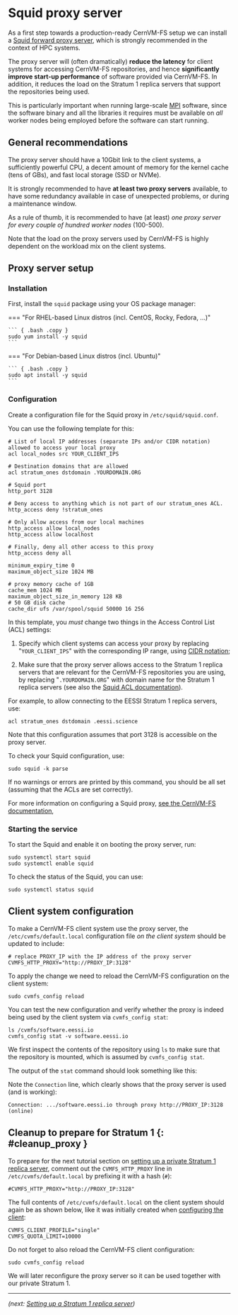 # Squid proxy server

As a first step towards a production-ready CernVM-FS setup
we can install a [Squid forward proxy server](http://www.squid-cache.org),
which is strongly recommended in the context of HPC systems.

The proxy server will (often dramatically) **reduce the latency** for client systems for accessing CernVM-FS repositories,
and hence **significantly improve start-up performance** of software provided via CernVM-FS.
In addition, it reduces the load on the Stratum 1 replica servers that
support the repositories being used.

This is particularly important when running large-scale [MPI](https://en.wikipedia.org/wiki/Message_Passing_Interface)
software, since the software binary and all the libraries it requires must be available on *all* worker nodes being
employed before the software can start running.

## General recommendations

The proxy server should have a 10Gbit link to the client systems,
a sufficiently powerful CPU, a decent amount of memory for the kernel cache (tens of GBs),
and fast local storage (SSD or NVMe).

It is strongly recommended to have **at least two proxy servers** available,
to have some redundancy available in case of unexpected problems, or during a maintenance window.

As a rule of thumb, it is recommended to have (at least) *one proxy server for every couple
of hundred worker nodes* (100-500).

Note that the load on the proxy servers used by CernVM-FS is highly dependent on the workload mix on the client systems.

## Proxy server setup

### Installation

First, install the `squid` package using your OS package manager:

=== "For RHEL-based Linux distros (incl. CentOS, Rocky, Fedora, ...)"

    ``` { .bash .copy }
    sudo yum install -y squid
    ```

=== "For Debian-based Linux distros (incl. Ubuntu)"

    ``` { .bash .copy }
    sudo apt install -y squid
    ```

### Configuration

Create a configuration file for the Squid proxy in `/etc/squid/squid.conf`.

You can use the following template for this:

```{ .apache .copy }
# List of local IP addresses (separate IPs and/or CIDR notation) allowed to access your local proxy
acl local_nodes src YOUR_CLIENT_IPS

# Destination domains that are allowed
acl stratum_ones dstdomain .YOURDOMAIN.ORG

# Squid port
http_port 3128

# Deny access to anything which is not part of our stratum_ones ACL.
http_access deny !stratum_ones

# Only allow access from our local machines
http_access allow local_nodes
http_access allow localhost

# Finally, deny all other access to this proxy
http_access deny all

minimum_expiry_time 0
maximum_object_size 1024 MB

# proxy memory cache of 1GB
cache_mem 1024 MB
maximum_object_size_in_memory 128 KB
# 50 GB disk cache
cache_dir ufs /var/spool/squid 50000 16 256
```

In this template, you *must* change two things in the Access Control List (ACL) settings:

1) Specify which client systems can access your proxy by replacing "`YOUR_CLIENT_IPS`" with the corresponding IP range, using [CIDR notation](https://en.wikipedia.org/wiki/Classless_Inter-Domain_Routing#CIDR_notation);

2) Make sure that the proxy server allows access to the Stratum 1 replica servers that are relevant for the CernVM-FS repositories
   you are using, by replacing "`.YOURDOMAIN.ORG`" with domain name for the Stratum 1 replica servers
   (see also the [Squid ACL documentation](http://www.squid-cache.org/Doc/config/acl/)).

For example, to allow connecting to the EESSI Stratum 1 replica servers, use:

```{ .apache .copy }
acl stratum_ones dstdomain .eessi.science
```

Note that this configuration assumes that port 3128 is accessible on the proxy server.

To check your Squid configuration, use:

```{ .bash .copy }
sudo squid -k parse
```

If no warnings or errors are printed by this command, you should be all set (assuming that the ACLs are set correctly).

For more information on configuring a Squid proxy, [see the CernVM-FS documentation](https://cvmfs.readthedocs.io/en/stable/cpt-squid.html),

### Starting the service

To start the Squid and enable it on booting the proxy server, run:

```{ .bash .copy }
sudo systemctl start squid
sudo systemctl enable squid
```

To check the status of the Squid, you can use:

```{ .bash .copy }
sudo systemctl status squid
```

## Client system configuration

To make a CernVM-FS client system use the proxy server,
the `/etc/cvmfs/default.local` configuration file *on the client system* should be updated to include:

```{ .ini .copy }
# replace PROXY_IP with the IP address of the proxy server
CVMFS_HTTP_PROXY="http://PROXY_IP:3128"
```

To apply the change we need to reload the CernVM-FS configuration on the client system:

```{ .bash .copy }
sudo cvmfs_config reload
```

You can test the new configuration and verify whether the proxy is indeed being used
by the client system via `cvmfs_config stat`:

```{ .bash .copy }
ls /cvmfs/software.eessi.io
cvmfs_config stat -v software.eessi.io
```

We first inspect the contents of the repository using `ls` to make sure that the repository is mounted,
which is assumed by `cvmfs_config stat`.

The output of the `stat` command should look something like this:

Note the `Connection` line, which clearly shows that the proxy server is used (and is working):

```
Connection: .../software.eessi.io through proxy http://PROXY_IP:3128 (online)
```

## Cleanup to prepare for Stratum 1 {: #cleanup_proxy }

To prepare for the next tutorial section on [setting up a private Stratum 1 replica server](stratum1.md),
comment out the `CVMFS_HTTP_PROXY` line in `/etc/cvmfs/default.local` by prefixing it with a hash (`#`):

``` { .ini .copy }
#CVMFS_HTTP_PROXY="http://PROXY_IP:3128"
```

The full contents of `/etc/cvmfs/default.local` on the client system should again be as shown below, like it was initially created when
[configuring the client](client.md##minimal_configuration):

``` { .ini .copy }
CVMFS_CLIENT_PROFILE="single"
CVMFS_QUOTA_LIMIT=10000
```

Do not forget to also reload the CernVM-FS client configuration:
```{ .bash .copy }
sudo cvmfs_config reload
```

We will later reconfigure the proxy server so it can be used together with our private Stratum 1.

---

*(next: [Setting up a Stratum 1 replica server](stratum1.md))*
